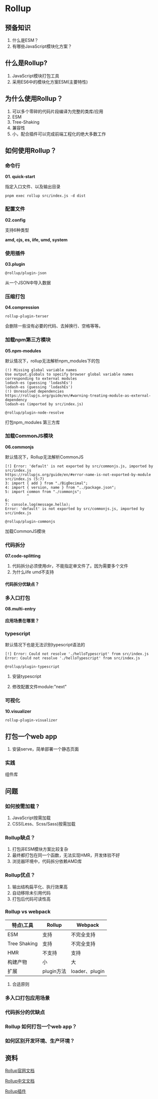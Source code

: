 # Rollup

## 预备知识
1. 什么是ESM？
2. 有哪些JavaScript模块化方案？

## 什么是Rollup?

1. JavaScript模块打包工具
2. 采用ES6中的模块化方案ESM(主要特性)

## 为什么使用Rollup？
1. 可以多个零碎的代码片段编译为完整的类库/应用
2. ESM
3. Tree-Shaking
4. 兼容性
5. 小，配合插件可以完成前端工程化的绝大多数工作

## 如何使用Rollup？

### 命令行

**01. quick-start**

指定入口文件、以及输出目录

```shell
pnpm exec rollup src/index.js -d dist
```

### 配置文件

**02.config**

支持6种类型

**amd, cjs, es, iife, umd, system**

### 使用插件

**03.plugin**

`@rollup/plugin-json`

从一个JSON中导入数据

### 压缩打包

**04.compression**

`rollup-plugin-terser`

会删除一些没有必要的代码、去掉换行、空格等等。



### 加载npm第三方模块

**05.npm-modules**

默认情况下，rollup无法解析npm_modules下的包

```
(!) Missing global variable names
Use output.globals to specify browser global variable names corresponding to external modules
lodash-es (guessing 'lodashEs')
lodash-es (guessing 'lodashEs')
(!) Unresolved dependencies
https://rollupjs.org/guide/en/#warning-treating-module-as-external-dependency
lodash-es (imported by src/index.js)
```



`@rollup/plugin-node-resolve`

打包npm_modules 第三方库



### 加载CommonJS模块

**06.commonjs**

默认情况下，Rollup无法解析CommonJS

```
[!] Error: 'default' is not exported by src/commonjs.js, imported by src/index.js
https://rollupjs.org/guide/en/#error-name-is-not-exported-by-module
src/index.js (5:7)
3: import { add } from "./BigDecimal";
4: import { version, name } from "../package.json";
5: import common from "./commonjs";
          ^
6: 
7: console.log(message.hello);
Error: 'default' is not exported by src/commonjs.js, imported by src/index.js
```



`@rollup/plugin-commonjs`

加载CommonJS模块



### 代码拆分

**07.code-splitting**

1. 代码拆分必须使用dir，不能指定单文件了。因为需要多个文件
2. 为什么iife umd不支持

#### 代码拆分优缺点？



### 多入口打包

**08.multi-entry**

#### 应用场景在哪里？



### typescript

默认情况下也是无法识别typescript语法的

```
[!] Error: Could not resolve './helloTypescript' from src/index.js
Error: Could not resolve './helloTypescript' from src/index.js
```



`@rollup/plugin-typescript`



1. 安装typescript

2. 修改配置文件module:"next"



### 可视化

**10.visualizer**

`rollup-plugin-visualizer`



## 打包一个web app

1. 安装serve，简单部署一个静态页面



### 实践

组件库



## 问题

### 如何按需加载？

1. JavaScript按需加载
2. CSS(Less、Scss/Sass)按需加载

### Rollup缺点？

1. 打包非ESM模块方案比较复杂
2. 最终都打包在同一个函数，无法实现HMR，开发体验不好
3. 浏览器环境中，代码拆分依赖AMD库

### Rollup优点？

1. 输出结构扁平化、执行效果高
2. 自动移除未引用代码
3. 打包后代码可读性高

### Rollup vs webpack

| 特点\工具    | Rollup     | Webpack        |
| ------------ | ---------- | -------------- |
| ESM          | 支持       | 不完全支持     |
| Tree Shaking | 支持       | 不完全支持     |
| HMR          | 不支持     | 支持           |
| 构建产物     | 小         | 大             |
| 扩展         | plugin方法 | loader、plugin |

1. 合适原则

### 多入口打包应用场景

### 代码拆分的优缺点

### Rollup 如何打包一个web app？

### 如何区别开发环境、生产环境？



## 资料

[Rollup官网文档](https://rollupjs.org/guide/en/)

[Rollup中文文档](https://rollup.docschina.org/guide/zh/)

[Rollup插件](https://github.com/rollup/awesome)
